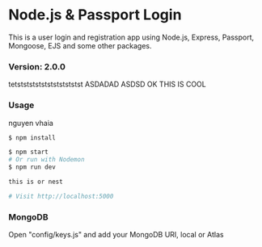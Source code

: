 # Node.js & Passport Login

This is a user login and registration app using Node.js, Express, Passport, Mongoose, EJS and some other packages.

### Version: 2.0.0
tetststststststststststst
ASDADAD
ASDSD
OK THIS IS COOL
### Usage
nguyen vhaia
```sh
$ npm install
```

```sh
$ npm start
# Or run with Nodemon
$ npm run dev

this is or nest

# Visit http://localhost:5000
```

### MongoDB

Open "config/keys.js" and add your MongoDB URI, local or Atlas
